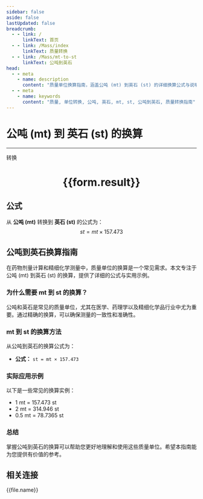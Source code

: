 ```yaml
---
sidebar: false
aside: false
lastUpdated: false
breadcrumb:
  - - link: /
      linkText: 首页
  - - link: /Mass/index
      linkText: 质量转换
  - - link: /Mass/mt-to-st
      linkText: 公吨到英石
head:
  - - meta
    - name: description
      content: "质量单位换算指南，涵盖公吨 (mt) 到英石 (st) 的详细换算公式与说明。"
  - - meta
    - name: keywords
      content: "质量, 单位转换, 公吨, 英石, mt, st, 公吨到英石, 质量转换指南"
---
```

# 公吨 (mt) 到 英石 (st) 的换算
---
<script setup>
import { onMounted, reactive, inject, ref } from 'vue'
import { NButton, NForm, NFormItem, NInput, NInputNumber, NSelect, NCard, useMessage,NGrid ,NGi } from 'naive-ui'
import { defineClientComponent } from 'vitepress'
import { Mass } from '../../files';

const convert = inject('convert')

const form = reactive({
  number: null,
  result: '',
})

const convertHandler = () => {
  if (form.number !== null && !isNaN(form.number)) {
    const convertedValue = parseFloat(form.number) * 157.473
    form.result = `${form.number}mt = ${convertedValue.toFixed(3)}st`
  } else {
    form.result = '请输入有效的数值。'
  }
}
</script>

<n-form size="large" :model="form">
  <n-form-item label="公吨 (mt)">
    <n-input-number v-model:value="form.number" placeholder="输入公吨" style="width: 100%" />
  </n-form-item>
  <n-form-item>
    <n-button type="primary" @click="convertHandler" block>转换</n-button>
  </n-form-item>
</n-form>

<n-card  embedded :bordered="false" hoverable>
  <div  style="text-align:center">
    <h1>{{form.result}}</h1>
  </div>
</n-card>

## 公式

从 **公吨 (mt)** 转换到 **英石 (st)** 的公式为：
$$ st = mt \times 157.473 $$

## 公吨到英石换算指南

在药物剂量计算和精细化学测量中，质量单位的换算是一个常见需求。本文专注于公吨 (mt) 到英石 (st) 的换算，提供了详细的公式与实用示例。

### 为什么需要 mt 到 st 的换算？

公吨和英石是常见的质量单位，尤其在医学、药理学以及精细化学品行业中尤为重要。通过精确的换算，可以确保测量的一致性和准确性。

### mt 到 st 的换算方法

从公吨到英石的换算公式为：

- **公式：** `st = mt × 157.473`

### 实际应用示例

以下是一些常见的换算实例：

- 1 mt = 157.473 st
- 2 mt = 314.946 st
- 0.5 mt = 78.7365 st

### 总结

掌握公吨到英石的换算可以帮助您更好地理解和使用这些质量单位。希望本指南能为您提供有价值的参考。

## 相关连接
<n-grid x-gap="12" :cols="4">
  <n-gi v-for="(file, index) in Mass" :key="index">
    <n-button
      text
      tag="a"
      :href="file.path"
      type="primary"
    >
      {{file.name}}
    </n-button>
  </n-gi>
</n-grid>